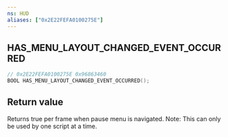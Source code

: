 ```yaml
---
ns: HUD
aliases: ["0x2E22FEFA0100275E"]
---
```

## HAS_MENU_LAYOUT_CHANGED_EVENT_OCCURRED

```c
// 0x2E22FEFA0100275E 0x96863460
BOOL HAS_MENU_LAYOUT_CHANGED_EVENT_OCCURRED();
```

## Return value
Returns true per frame when pause menu is navigated.
Note: This can only be used by one script at a time.